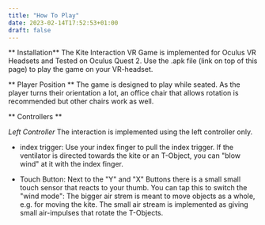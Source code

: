 ```yaml
---
title: "How To Play"
date: 2023-02-14T17:52:53+01:00
draft: false
---
```


** Installation**
The Kite Interaction VR Game is implemented for Oculus VR Headsets and Tested on Oculus Quest 2. 
Use the .apk file (link on top of this page) to play the game on your VR-headset.

** Player Position **
The game is designed to play while seated. As the player turns their orientation a lot, an office chair that allows rotation is recommended but other chairs work as well.

** Controllers **

*Left Controller*
The interaction is implemented using the left controller only. 

- index trigger: Use your index finger to pull the index trigger. If the ventilator is directed towards the kite or an T-Object, you can "blow wind" at it with the index finger. 

- Touch Button: Next to the "Y" and "X" Buttons there is a small small touch sensor that reacts to your thumb. You can tap this to switch the "wind mode": The bigger air strem is meant to move objects as a whole, e.g. for moving the kite. The small air stream is implemented as giving small air-impulses that rotate the T-Objects.


